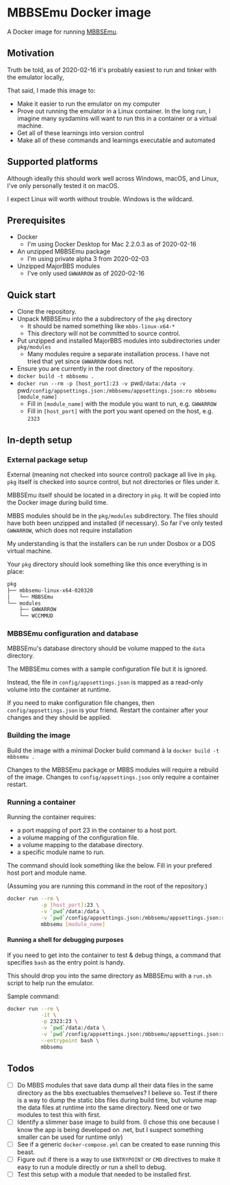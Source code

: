 # MBBSEmu Docker image

A Docker image for running [MBBSEmu](https://mbbsemu.com).

## Motivation

Truth be told, as of 2020-02-16 it's probably easiest to run and tinker with the emulator locally,

That said, I made this image to:

* Make it easier to run the emulator on my computer
* Prove out running the emulator in a Linux container. In the long run, I imagine many sysdamins will want to run this in a container or a virtual machine.
* Get all of these learnings into version control
* Make all of these commands and learnings executable and automated

## Supported platforms

Although ideally this should work well across Windows, macOS, and Linux, I've only personally tested it on macOS.

I expect Linux will worth without trouble. Windows is the wildcard.

## Prerequisites

* Docker
  * I'm using Docker Desktop for Mac 2.2.0.3 as of 2020-02-16
* An unzipped MBBSEmu package
  * I'm using private alpha 3 from 2020-02-03
* Unzipped MajorBBS modules
  * I've only used `GWWARROW` as of 2020-02-16

## Quick start

* Clone the repository.
* Unpack MBBSEmu into the a subdirectory of the `pkg` directory
  * It should be named something like `mbbs-linux-x64-*`
  * This directory will not be committed to source control.
* Put unzipped and installed MajorBBS modules into subdirectories under `pkg/modules`
  * Many modules require a separate installation process. I have not tried that yet since `GWWARROW` does not.
* Ensure you are currently in the root directory of the repository.
* `docker build -t mbbsemu .`
* `docker run --rm -p [host_port]:23 -v `pwd`/data:/data -v `pwd`/config/appsettings.json:/mbbsemu/appsettings.json:ro mbbsemu [module_name]`
  * Fill in `[module_name]` with the module you want to run, e.g. `GWWARROW`
  * Fill in `[host_port]` with the port you want opened on the host, e.g. `2323`

## In-depth setup

### External package setup

External (meaning not checked into source control) package all live in `pkg`. `pkg` itself is checked into source control, but not directories or files under it.

MBBSEmu itself should be located in a directory in `pkg`. It will be copied into the Docker image during build time.

MBBS modules should be in the `pkg/modules` subdirectory. The files should have both been unzipped and installed (if necessary). So far I've only tested `GWWARROW`, which does not require installation

My understanding is that the installers can be run under Dosbox or a DOS virtual machine.

Your `pkg` directory should look something like this once everything is in place:

```sh
pkg
├── mbbsemu-linux-x64-020320
│   └── MBBSEmu
└── modules
    ├── GWWARROW
    └── WCCMMUD
```

### MBBSEmu configuration and database

MBBSEmu's database directory should be volume mapped to the `data` directory.

The MBBSEmu comes with a sample configuration file but it is ignored.

Instead, the file in `config/appsettings.json` is mapped as a read-only volume into the container at runtime.

If you need to make configuration file changes, then `config/appsettings.json` is your friend. Restart the container after your changes and they should be applied.

### Building the image

Build the image with a minimal Docker build command à la `docker build -t mbbsemu .`

Changes to the MBBSEmu package or MBBS modules will require a rebuild of the image. Changes to `config/appsettings.json` only require a container restart.

### Running a container

Running the container requires:
  
* a port mapping of port 23 in the container to a host port.
* a volume mapping of the configuration file.
* a volume mapping to the database directory.
* a specific module name to run.

The command should look something like the below. Fill in your prefered host port and module name.

(Assuming you are running this command in the root of the repository.)

```sh
docker run --rm \
           -p [host_port]:23 \
           -v `pwd`/data:/data \
           -v `pwd`/config/appsettings.json:/mbbsemu/appsettings.json:ro \
           mbbsemu [module_name]
```

#### Running a shell for debugging purposes

If you need to get into the container to test & debug things, a command that specifies `bash` as the entry point is handy.

This should drop you into the same directory as MBBSEmu with a `run.sh` script to help run the emulator.

Sample command:

```sh
docker run --rm \
           -it \
           -p 2323:23 \
           -v `pwd`/data:/data \
           -v `pwd`/config/appsettings.json:/mbbsemu/appsettings.json:ro \
           --entrypoint bash \
           mbbsemu
```

## Todos

* [ ] Do MBBS modules that save data dump all their data files in the same directory as the bbs exectuables themselves? I believe so. Test if there is a way to dump the static bbs files during build time, but volume map the data files at runtime into the same directory. Need one or two modules to test this with first.
* [ ] Identify a slimmer base image to build from. (I chose this one because I know the app is being developed on .net, but I suspect something smaller can be used for runtime only)
* [ ] See if a generic `docker-compose.yml` can be created to ease running this beast.
* [ ] Figure out if there is a way to use `ENTRYPOINT` or `CMD` directives to make it easy to run a module directly _or_ run a shell to debug.
* [ ] Test this setup with a module that needed to be installed first.
